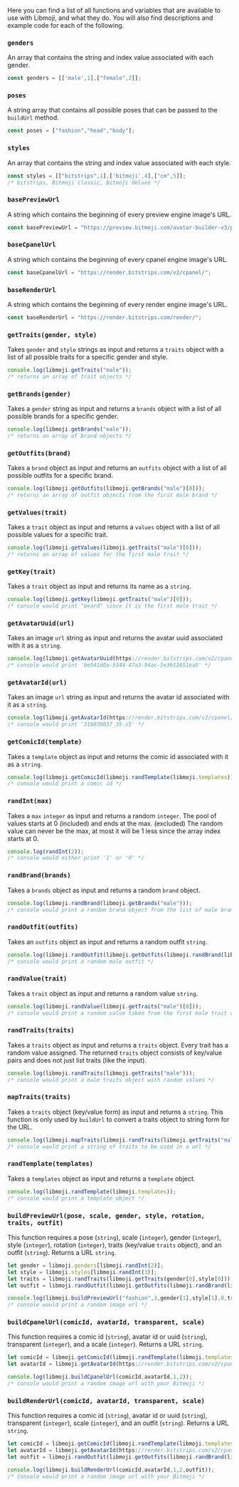 Here you can find a list of all functions and variables that are available to use with Libmoji, and what they do. You will also find descriptions and example code for each of the following.

### `genders`
An array that contains the string and index value associated with each gender.
```JavaScript
const genders = [['male',1],["female",2]];
```

### `poses`
A string array that contains all possible poses that can be passed to the `buildUrl` method.
```JavaScript
const poses = ["fashion","head","body"];
```

### `styles`
An array that contains the string and index value associated with each style.
```JavaScript
const styles = [["bitstrips",1],['bitmoji',4],["cm",5]];
/* bitstrips, Bitmoji classic, Bitmoji deluxe */
```

### `basePreviewUrl`
A string which contains the beginning of every preview engine image's URL.
```JavaScript
const basePreviewUrl = "https://preview.bitmoji.com/avatar-builder-v3/preview/";
```

### `baseCpanelUrl`
A string which contains the beginning of every cpanel engine image's URL.
```JavaScript
const baseCpanelUrl = "https://render.bitstrips.com/v2/cpanel/";
```

### `baseRenderUrl`
A string which contains the beginning of every render engine image's URL.
```JavaScript
const baseRenderUrl = "https://render.bitstrips.com/render/";
```

### `getTraits(gender, style)`
Takes `gender` and `style` strings as input and returns a `traits` object with a list of all possible traits for a specific gender and style.
```JavaScript
console.log(libmoji.getTraits("male"));
/* returns an array of trait objects */
```

### `getBrands(gender)`
Takes a `gender` string as input and returns a `brands` object with a list of all possible brands for a specific gender.
```JavaScript
console.log(libmoji.getBrands("male"));
/* returns an array of brand objects */
```

### `getOutfits(brand)`
Takes a `brand` object as input and returns an `outfits` object with a list of all possible outfits for a specific brand.
```JavaScript
console.log(libmoji.getOutfits(libmoji.getBrands("male")[0]));
/* returns an array of outfit objects from the first male brand */
```

### `getValues(trait)`
Takes a `trait` object as input and returns a `values` object with a list of all possible values for a specific trait.
```JavaScript
console.log(libmoji.getValues(libmoji.getTraits("male")[0]));
/* returns an array of values for the first male trait */
```

### `getKey(trait)`
Takes a `trait` object as input and returns its name as a `string`.
```JavaScript
console.log(libmoji.getKey(libmoji.getTraits("male")[0]));
/* console would print "beard" since it is the first male trait */
```

### `getAvatarUuid(url)`
Takes an image `url` string as input and returns the avatar uuid associated with it as a `string`.
```JavaScript
console.log(libmoji.getAvatarUuid(https://render.bitstrips.com/v2/cpanel/f3b1c198-8c3a-4386-a2de-5902bf7309df-be541d0a-5344-47a3-94ac-5e3912651ea5-v1.png?transparent=1&palette=1));
/* console would print 'be541d0a-5344-47a3-94ac-5e3912651ea5' */
```

### `getAvatarId(url)`
Takes an image `url` string as input and returns the avatar id associated with it as a `string`.
```JavaScript
console.log(libmoji.getAvatarId(https://render.bitstrips.com/v2/cpanel/8968038-316830037_35-s5-v1.png?transparent=1&palette=1));
/* console would print '316830037_35-s5' */
```

### `getComicId(template)`
Takes a `template` object as input and returns the comic id associated with it as a `string`.
```JavaScript
console.log(libmoji.getComicId(libmoji.randTemplate(libmoji.templates)));
/* console would print a comic id */
```

### `randInt(max)`
Takes a `max` `integer` as input and returns a random `integer`. The pool of values starts at 0 (included) and ends at the max. (excluded) The random value can never be the max, at most it will be 1 less since the array index starts at 0.
```JavaScript
console.log(randInt(2));
/* console would either print '1' or '0' */
```

### `randBrand(brands)`
Takes a `brands` object as input and returns a random `brand` object.
```JavaScript
console.log(libmoji.randBrand(libmoji.getBrands("male")));
/* console would print a random brand object from the list of male brands */
```

### `randOutfit(outfits)`
Takes an `outfits` object as input and returns a random outfit `string`.
```JavaScript
console.log(libmoji.randOutfit(libmoji.getOutfits(libmoji.randBrand(libmoji.getBrands("male")))));
/* console would print a random male outfit */
```

### `randValue(trait)`
Takes a `trait` object as input and returns a random value `string`.
```JavaScript
console.log(libmoji.randValue(libmoji.getTraits("male")[0]));
/* console would print a random value taken from the first male trait value pool */
```

### `randTraits(traits)`
Takes a `traits` object as input and returns a `traits` object. Every trait has a random value assigned. The returned `traits` object consists of key/value pairs and does not just list traits (like the input).
```JavaScript
console.log(libmoji.randTraits(libmoji.getTraits("male")));
/* console would print a male traits object with random values */
```

### `mapTraits(traits)`
Takes a `traits` object (key/value form) as input and returns a `string`. This function is only used by `buildUrl` to convert a traits object to string form for the URL.
```JavaScript
console.log(libmoji.mapTraits(libmoji.randTraits(libmoji.getTraits("male"))));
/* console would print a string of traits to be used in a url */
```

### `randTemplate(templates)`
Takes a `templates` object as input and returns a `template` object.
```JavaScript
console.log(libmoji.randTemplate(libmoji.templates));
/* console would print a template object */
```

### `buildPreviewUrl(pose, scale, gender, style, rotation, traits, outfit)`
This function requires a pose (`string`), scale (`integer`), gender (`integer`), style (`integer`), rotation (`integer`), traits (key/value `traits` object), and an outfit (`string`). Returns a URL `string`.
```JavaScript
let gender = libmoji.genders[libmoji.randInt(2)];
let style = libmoji.styles[libmoji.randInt(3)];
let traits = libmoji.randTraits(libmoji.getTraits(gender[0],style[0]));
let outfit = libmoji.randOutfit(libmoji.getOutfits(libmoji.randBrand(libmoji.getBrands(gender[0]))));

console.log(libmoji.buildPreviewUrl("fashion",3,gender[1],style[1],0,traits,outfit));
/* console would print a random image url */
```

### `buildCpanelUrl(comicId, avatarId, transparent, scale)`
This function requires a comic id (`string`), avatar id or uuid (`string`), transparent (`integer`), and a scale (`integer`). Returns a URL `string`.
```JavaScript
let comicId = libmoji.getComicId(libmoji.randTemplate(libmoji.templates));
let avatarId = libmoji.getAvatarId(https://render.bitstrips.com/v2/cpanel/8968038-316830037_35-s5-v1.png?transparent=1&palette=1);

console.log(libmoji.buildCpanelUrl(comicId,avatarId,1,2));
/* console would print a random image url with your Bitmoji */
```

### `buildRenderUrl(comicId, avatarId, transparent, scale)`
This function requires a comic id (`string`), avatar id or uuid (`string`), transparent (`integer`), scale (`integer`), and an outfit (`string`). Returns a URL `string`.
```JavaScript
let comicId = libmoji.getComicId(libmoji.randTemplate(libmoji.templates));
let avatarId = libmoji.getAvatarId(https://render.bitstrips.com/v2/cpanel/8968038-316830037_35-s5-v1.png?transparent=1&palette=1);
let outfit = libmoji.randOutfit(libmoji.getOutfits(libmoji.randBrand(libmoji.getBrands("male"))));

console.log(libmoji.buildRenderUrl(comicId,avatarId,1,2,outfit));
/* console would print a random image url with your Bitmoji */
```